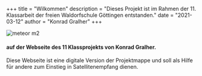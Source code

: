 +++
title = "Wilkommen"
description = "Dieses Projekt ist im Rahmen der 11. Klassarbeit der freien Waldorfschule Göttingen entstanden."
date = "2021-03-12"
author = "Konrad Gralher"
+++

![meteor m2](/wettersat/images/meteorm2crob.png)
#### auf der Webseite des 11 Klassprojekts von Konrad Gralher. 

Diese Webseite ist eine digitale Version der Projektmappe und soll als Hilfe für andere zum Einstieg in Satellitenempfang dienen. 